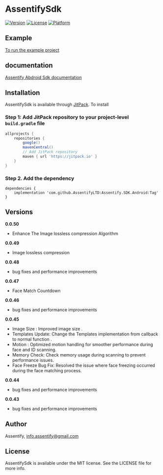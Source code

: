 # AssentifySdk

[![Version](https://img.shields.io/cocoapods/v/AssentifySdk.svg?style=flat)](https://cocoapods.org/pods/AssentifySdk)
[![License](https://img.shields.io/cocoapods/l/AssentifySdk.svg?style=flat)](https://cocoapods.org/pods/AssentifySdk)
[![Platform](https://img.shields.io/cocoapods/p/AssentifySdk.svg?style=flat)](https://cocoapods.org/pods/AssentifySdk)

## Example

[To run the example project](https://we.tl/t-lZRDNgzp8p)

## documentation 
[Assentify Abdroid Sdk documentation](https://we.tl/t-GJoRi9RmA9)

## Installation

AssentifySdk is available through [JitPack](https://jitpack.io). To install

### Step 1: Add JitPack repository to your project-level `build.gradle` file

```gradle
allprojects {
    repositories {
        google()
        mavenCentral()
        // Add JitPack repository
        maven { url 'https://jitpack.io' }
    }
}
```

### Step 2. Add the dependency
```
dependencies {
    implementation 'com.github.AssentifyLTD:Assentify.SDK.Android:Tag'
}
```

## Versions
**0.0.50**
- Enhance The Image lossless compression Algorithm

**0.0.49**
- Image lossless compression

**0.0.48**
- bug fixes and performance improvements

**0.0.47**
- Face Match Countdown

**0.0.46**
- bug fixes and performance improvements

**0.0.45**
- Image Size : Improved image size .
- Templates Update: Change the Templates implementation from callback to normal function .
- Motion : Optimized motion handling for smoother performance during face and ID scanning.
- Memory Check: Check memory usage during scanning to prevent performance issues.
- Face Freeze Bug Fix: Resolved the issue where face freezing occurred during the face matching process.

**0.0.44**
- bug fixes and performance improvements

**0.0.43**
- bug fixes and performance improvements

## Author

Assentify, info.assentify@gmail.com

## License

AssentifySdk is available under the MIT license. See the LICENSE file for more info.
